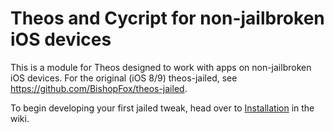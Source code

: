 Theos and Cycript for non-jailbroken iOS devices
================================================
This is a module for Theos designed to work with apps on non-jailbroken iOS devices. For the original (iOS 8/9) theos-jailed, see https://github.com/BishopFox/theos-jailed.

To begin developing your first jailed tweak, head over to [Installation](https://github.com/kabiroberai/theos-jailed/wiki/Installation) in the wiki.
